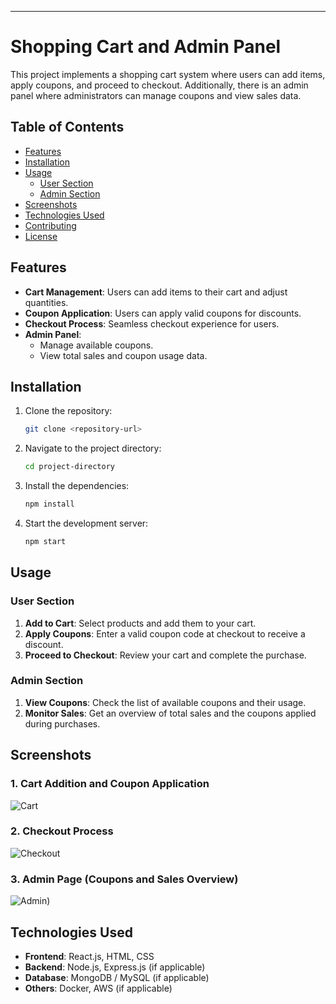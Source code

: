 ---

# Shopping Cart and Admin Panel

This project implements a shopping cart system where users can add items, apply coupons, and proceed to checkout. Additionally, there is an admin panel where administrators can manage coupons and view sales data.

## Table of Contents

- [Features](#features)
- [Installation](#installation)
- [Usage](#usage)
  - [User Section](#user-section)
  - [Admin Section](#admin-section)
- [Screenshots](#screenshots)
- [Technologies Used](#technologies-used)
- [Contributing](#contributing)
- [License](#license)

## Features

- **Cart Management**: Users can add items to their cart and adjust quantities.
- **Coupon Application**: Users can apply valid coupons for discounts.
- **Checkout Process**: Seamless checkout experience for users.
- **Admin Panel**: 
  - Manage available coupons.
  - View total sales and coupon usage data.

## Installation

1. Clone the repository:
   ```bash
   git clone <repository-url>
   ```
2. Navigate to the project directory:
   ```bash
   cd project-directory
   ```
3. Install the dependencies:
   ```bash
   npm install
   ```
4. Start the development server:
   ```bash
   npm start
   ```

## Usage

### User Section

1. **Add to Cart**: Select products and add them to your cart.
2. **Apply Coupons**: Enter a valid coupon code at checkout to receive a discount.
3. **Proceed to Checkout**: Review your cart and complete the purchase.

### Admin Section

1. **View Coupons**: Check the list of available coupons and their usage.
2. **Monitor Sales**: Get an overview of total sales and the coupons applied during purchases.

## Screenshots

### 1. Cart Addition and Coupon Application
![Cart](https://github.com/user-attachments/assets/5d7b7497-ac16-49b0-ba03-b4bdc286891d)


### 2. Checkout Process
![Checkout](https://github.com/user-attachments/assets/4db9a9d6-9aff-4a26-9c11-7c027a0468d9)

### 3. Admin Page (Coupons and Sales Overview)
![Admin](https://github.com/user-attachments/assets/68605975-d11e-442f-98b2-68538527a7ca))

## Technologies Used

- **Frontend**: React.js, HTML, CSS
- **Backend**: Node.js, Express.js (if applicable)
- **Database**: MongoDB / MySQL (if applicable)
- **Others**: Docker, AWS (if applicable)

